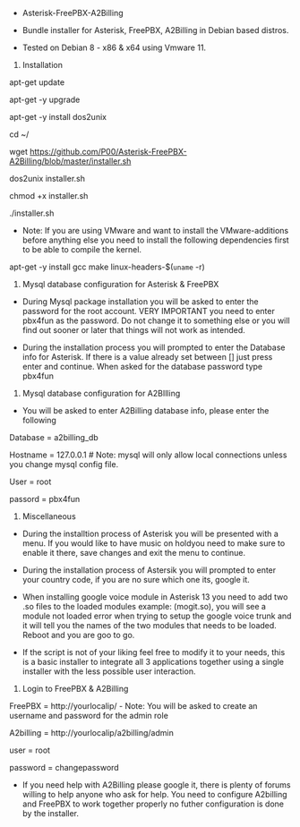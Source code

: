 - Asterisk-FreePBX-A2Billing

- Bundle installer for Asterisk, FreePBX, A2Billing in Debian based distros.

- Tested on Debian 8 - x86 & x64 using Vmware 11.

1. Installation

apt-get update

apt-get -y upgrade

apt-get -y install dos2unix

cd ~/

wget https://github.com/P00/Asterisk-FreePBX-A2Billing/blob/master/installer.sh

dos2unix installer.sh

chmod +x installer.sh

./installer.sh

- Note: If you are using VMware and want to install the VMware-additions before anything else you need to install the
following dependencies first to be able to compile the kernel.

apt-get -y install gcc make linux-headers-$(`uname` -r)

1. Mysql database configuration for Asterisk & FreePBX

- During Mysql package installation you will be asked to enter the password for the root account. VERY IMPORTANT you need to enter pbx4fun as the password. Do not change it to something else or you will find out sooner or later that things will not work as intended.

- During the installation process you will prompted to enter the Database info for Asterisk. If there is a value 
already set between [] just press enter and continue. When asked for the database password type pbx4fun

1. Mysql database configuration for A2BIlling

- You will be asked to enter A2Billing database info, please enter the following

Database  = a2billing_db

Hostname = 127.0.0.1      # Note: mysql will only allow local connections unless you change mysql config file.

User = root

passord = pbx4fun

1. Miscellaneous

- During the installtion process of Asterisk you will be presented with a menu. If you would like to have music on holdyou need to make sure to enable it there, save changes and exit the menu to continue.

- During the installation process of Astersik you will prompted to enter your country code, if you are no sure which one its, google it.

- When installing google voice module in Asterisk 13 you need to add two .so files to the loaded modules 
example: (mogit.so), you will see a module not loaded error when trying to setup the google voice trunk and it will
tell you the names of the two modules that needs to be loaded. Reboot and you are goo to go.

- If the script is not of your liking feel free to modify it to your needs, this is a basic installer to integrate
all 3 applications together using a single installer with the less possible user interaction.

1. Login to FreePBX & A2Billing

FreePBX = http://yourlocalip/  - Note: You will be asked to create an username and password for the admin role

A2billing = http://yourlocalip/a2billing/admin

user = root

password = changepassword

- If you need help with A2Billing please google it, there is plenty of forums willing to help anyone who ask for help.
You need to configure A2billing and FreePBX to work together properly no futher configuration is done by the  installer.

